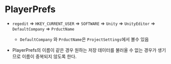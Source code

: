 # PlayerPrefs
- `regedit` => `HKEY_CURRENT_USER` => `SOFTWARE` => `Unity` => `UnityEditor` => `DefaultCompany`  => `PrductName`
  - `DefaultCompany` 와 `PrductName`은 `ProjectSettings`에서 볼수 있음

- PlayerPrefs의 이름이 같은 경우 원하는 저장 데이터를 불러올 수 없는 경우가 생기므로 이름이 중복되지 않도록 한다.
